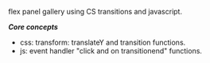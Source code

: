 flex panel gallery using CS transitions and javascript.

***Core concepts***
- css: transform: translateY and transition functions.
- js: event handler "click and on transitionend" functions.
